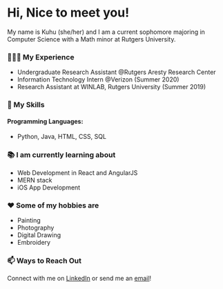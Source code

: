 # Hi, Nice to meet you!

My name is Kuhu (she/her) and I am a current sophomore majoring in Computer Science with a Math minor at Rutgers University.

###  🧑🏻‍💻 My Experience
- Undergraduate Research Assistant @Rutgers Aresty Research Center 
- Information Technology Intern @Verizon (Summer 2020)
- Research Assistant at WINLAB, Rutgers University (Summer 2019)

###  💬 My Skills
#### Programming Languages: 
- Python, Java, HTML, CSS, SQL

###  📚 I am currently learning about
- Web Development in React and AngularJS
- MERN stack
- iOS App Development

###  ❤️ Some of my hobbies are
- Painting
- Photography
- Digital Drawing
- Embroidery

###  :mailbox: Ways to Reach Out
Connect with me on <a href="https://www.linkedin.com/in/kuhuhalder/">LinkedIn</a> or send me an <a href="mailto:kuhuhalder2701@gmail.com">email</a>! 

